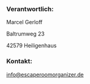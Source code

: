 ### Verantwortlich:

Marcel Gerloff

Baltrumweg 23

42579 Heiligenhaus

### Kontakt:

info@escaperoomorganizer.de
